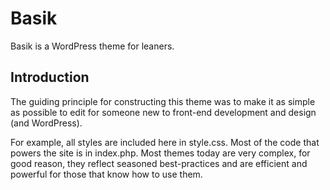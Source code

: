 # Basik

Basik is a WordPress theme for leaners.

## Introduction

The guiding principle for constructing this theme was to make it as simple as possible to edit for someone new to front-end development and design (and WordPress).

For example, all styles are included here in style.css. Most of the code that powers the site is in index.php. Most themes today are very complex, for good reason, they reflect seasoned best-practices and are efficient and powerful for those that know how to use them.
